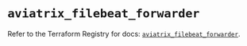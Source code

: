 # `aviatrix_filebeat_forwarder`

Refer to the Terraform Registry for docs: [`aviatrix_filebeat_forwarder`](https://registry.terraform.io/providers/aviatrixsystems/aviatrix/8.1.10/docs/resources/filebeat_forwarder).

